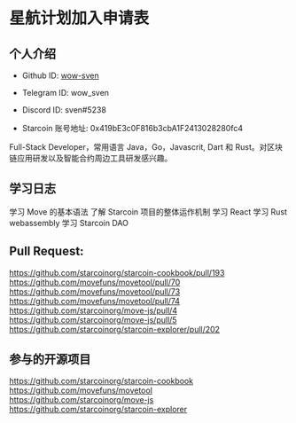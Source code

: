 # 星航计划加入申请表

## 个人介绍

* Github ID: [wow-sven](https://github.com/wow-sven)

* Telegram ID: wow_sven

* Discord ID: sven#5238

* Starcoin 账号地址: 0x419bE3c0F816b3cbA1F2413028280fc4

Full-Stack Developer，常用语言 Java，Go，Javascrit, Dart 和 Rust。对区块链应用研发以及智能合约周边工具研发感兴趣。

## 学习日志
学习 Move 的基本语法
了解 Starcoin 项目的整体运作机制
学习 React
学习 Rust webassembly
学习 Starcoin DAO

## Pull Request:
https://github.com/starcoinorg/starcoin-cookbook/pull/193
https://github.com/movefuns/movetool/pull/70
https://github.com/movefuns/movetool/pull/73
https://github.com/movefuns/movetool/pull/74
https://github.com/starcoinorg/move-js/pull/4
https://github.com/starcoinorg/move-js/pull/5
https://github.com/starcoinorg/starcoin-explorer/pull/202

## 参与的开源项目
https://github.com/starcoinorg/starcoin-cookbook
https://github.com/movefuns/movetool    
https://github.com/starcoinorg/move-js
https://github.com/starcoinorg/starcoin-explorer